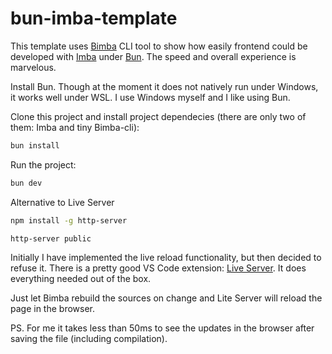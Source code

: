 # bun-imba-template

This template uses [Bimba](https://github.com/HeapVoid/bimba) CLI tool to show how easily frontend could be developed with [Imba](https://imba.io) under [Bun](https://bun.sh). The speed and overall experience is marvelous.

Install Bun. Though at the moment it does not natively run under Windows, it works well under WSL. I use Windows myself and I like using Bun.

Clone this project and install project dependecies (there are only two of them: Imba and tiny Bimba-cli): 

```bash
bun install
```

Run the project:
```bash
bun dev
```

Alternative to Live Server
```bash 
npm install -g http-server
```

```bash 
http-server public
```


Initially I have implemented the live reload functionality, but then decided to refuse it. There is a pretty good VS Code extension: [Live Server](https://marketplace.visualstudio.com/items?itemName=ritwickdey.LiveServer). It does everything needed out of the box.

Just let Bimba rebuild the sources on change and Lite Server will reload the page in the browser.

PS. For me it takes less than 50ms to see the updates in the browser after saving the file (including compilation). 